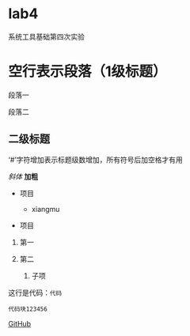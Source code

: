 # lab4
系统工具基础第四次实验

# 空行表示段落（1级标题）

段落一

段落二
## 二级标题
‘#’字符增加表示标题级数增加，所有符号后加空格才有用

*斜体*
**加粗**

- 项目
  - xiangmu
  
- 项目

1. 第一

2. 第二
   1. 子项
      
  
这行是代码：`代码`

```代码块123456```

[GitHub](https://github.com)

